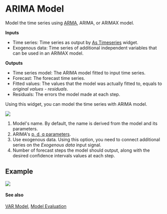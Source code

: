 ARIMA Model
===========

Model the time series using [ARMA](https://en.wikipedia.org/wiki/Autoregressive%E2%80%93moving-average_model), ARIMA, or ARIMAX model.

**Inputs**

- Time series: Time series as output by [As Timeseries](as_timeseries.md) widget.
- Exogenous data: Time series of additional independent variables that can be used in an ARIMAX model.

**Outputs**

- Time series model: The ARIMA model fitted to input time series.
- Forecast: The forecast time series.
- Fitted values: The values that the model was actually fitted to, equals to *original values - residuals*.
- Residuals: The errors the model made at each step.

Using this widget, you can model the time series with ARIMA model.

![](images/arima-model-stamped.png)

1. Model's name. By default, the name is derived from the model and its parameters.
2. ARIMA's [p, d, q parameters](https://en.wikipedia.org/wiki/Autoregressive_integrated_moving_average).
3. Use exogenous data. Using this option, you need to connect
   additional series on the *Exogenous data* input signal.
4. Number of forecast steps the model should output, along with the desired
   confidence intervals values at each step.

Example
-------

![](images/arima-model-ex1.png)

#### See also

[VAR Model](var.md), [Model Evaluation](model_evaluation.md)
